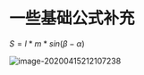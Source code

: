 # 一些基础公式补充

$S = l*m*sin(\beta-\alpha)$

![image-20200415212107238](C:%5CUsers%5Clenovo%5CAppData%5CRoaming%5CTypora%5Ctypora-user-images%5Cimage-20200415212107238.png)